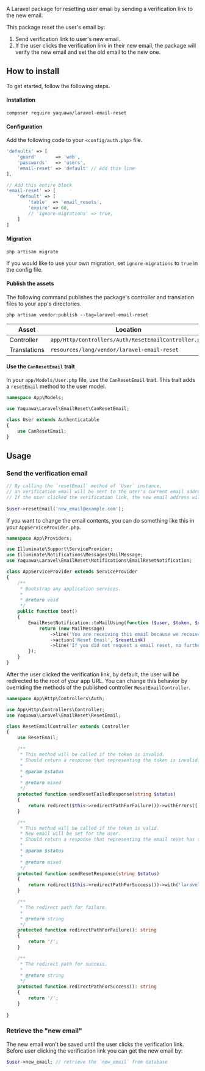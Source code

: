 A Laravel package for resetting user email by sending a verification link to the new email.

This package reset the user's email by:

1. Send verification link to user's new email.
2. If the user clicks the verification link in their new email, the package will verify the new email and set the old email to the new one.

## How to install
To get started, follow the following steps.

#### Installation

`composer require yaquawa/laravel-email-reset`

#### Configuration

Add the following code to your `<config/auth.php>` file.

```php
'defaults' => [
    'guard'       => 'web',
    'passwords'   => 'users',
    'email-reset' => 'default' // Add this line
],

// Add this entire block
'email-reset' => [
    'default' => [
        'table'  => 'email_resets',
        'expire' => 60,
        // 'ignore-migrations' => true,
    ]
]
```

#### Migration 
 
`php artisan migrate`

If you would like to use your own migration, set `ignore-migrations` to `true` in the config file.

#### Publish the assets

The following command publishes the package's controller and translation files to your app's directories.

`php artisan vendor:publish --tag=laravel-email-reset`

| Asset        | Location                                             |
| ------------ | ---------------------------------------------------- |
| Controller   | `app/Http/Controllers/Auth/ResetEmailController.php` |
| Translations | `resources/lang/vendor/laravel-email-reset`          |

#### Use the `CanResetEmail` trait

In your `app/Models/User.php` file, use the `CanResetEmail` trait. This trait adds a `resetEmail` method to the user model.

```php
namespace App\Models;

use Yaquawa\Laravel\EmailReset\CanResetEmail;

class User extends Authenticatable
{
    use CanResetEmail;
}
```

## Usage

### Send the verification email

```php
// By calling the `resetEmail` method of `User` instance,
// an verification email will be sent to the user's current email address.
// If the user clicked the verification link, the new email address will be set. 
 
$user->resetEmail('new_email@example.com');
```

If you want to change the email contents, you can do something like this in your `AppServiceProvider.php`.

```php
namespace App\Providers;

use Illuminate\Support\ServiceProvider;
use Illuminate\Notifications\Messages\MailMessage;
use Yaquawa\Laravel\EmailReset\Notifications\EmailResetNotification;

class AppServiceProvider extends ServiceProvider
{
    /**
     * Bootstrap any application services.
     *
     * @return void
     */
    public function boot()
    {
        EmailResetNotification::toMailUsing(function ($user, $token, $resetLink) {
            return (new MailMessage)
                ->line('You are receiving this email because we received a email reset request for your account.')
                ->action('Reset Email', $resetLink)
                ->line('If you did not request a email reset, no further action is required.');
        });
    }
}
```

After the user clicked the verification link, by default, the user will be redirected to the root of your app URL.
You can change this behavior by overriding the methods of the published controller `ResetEmailController`.

```php
namespace App\Http\Controllers\Auth;

use App\Http\Controllers\Controller;
use Yaquawa\Laravel\EmailReset\ResetEmail;

class ResetEmailController extends Controller
{
    use ResetEmail;

    /**
     * This method will be called if the token is invalid.
     * Should return a response that representing the token is invalid.
     *
     * @param $status
     *
     * @return mixed
     */
    protected function sendResetFailedResponse(string $status)
    {
        return redirect($this->redirectPathForFailure())->withErrors(['laravel-email-reset' => trans($status)]);
    }

    /**
     * This method will be called if the token is valid.
     * New email will be set for the user.
     * Should return a response that representing the email reset has succeeded.
     *
     * @param $status
     *
     * @return mixed
     */
    protected function sendResetResponse(string $status)
    {
        return redirect($this->redirectPathForSuccess())->with('laravel-email-reset', trans($status));
    }

    /**
     * The redirect path for failure.
     *
     * @return string
     */
    protected function redirectPathForFailure(): string
    {
        return '/';
    }

    /**
     * The redirect path for success.
     *
     * @return string
     */
    protected function redirectPathForSuccess(): string
    {
        return '/';
    }
    
}
```

### Retrieve the "new email"

The new email won't be saved until the user clicks the verification link.
Before user clicking the verification link you can get the new email by:

```php
$user->new_email; // retrieve the `new_email` from database
```